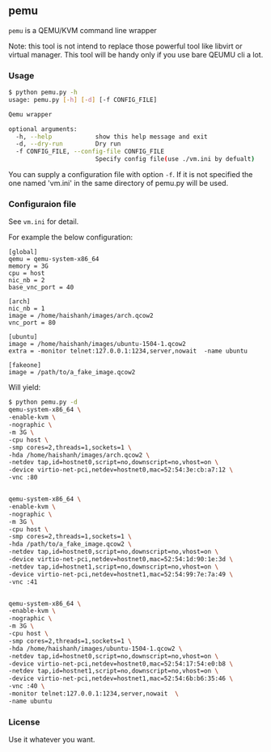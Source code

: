 ## pemu

`pemu` is a QEMU/KVM command line wrapper

Note: this tool is not intend to replace those powerful tool like libvirt or virtual manager. This tool will be handy only if you use bare QEUMU cli a lot.

### Usage

```sh
$ python pemu.py -h
usage: pemu.py [-h] [-d] [-f CONFIG_FILE]

Qemu wrapper

optional arguments:
  -h, --help            show this help message and exit
  -d, --dry-run         Dry run
  -f CONFIG_FILE, --config-file CONFIG_FILE
                        Specify config file(use ./vm.ini by defualt) 
```

You can supply a configuration file with option `-f`. If it is not specified the one named 'vm.ini' in the same directory of pemu.py will be used.

### Configuraion file

See `vm.ini` for detail.

For example the below configuration:

```text
[global]
qemu = qemu-system-x86_64 
memory = 3G
cpu = host
nic_nb = 2
base_vnc_port = 40

[arch]
nic_nb = 1
image = /home/haishanh/images/arch.qcow2
vnc_port = 80

[ubuntu]
image = /home/haishanh/images/ubuntu-1504-1.qcow2
extra = -monitor telnet:127.0.0.1:1234,server,nowait  -name ubuntu

[fakeone]
image = /path/to/a_fake_image.qcow2
```

Will yield:

```sh
$ python pemu.py -d
qemu-system-x86_64 \
-enable-kvm \
-nographic \
-m 3G \
-cpu host \
-smp cores=2,threads=1,sockets=1 \
-hda /home/haishanh/images/arch.qcow2 \
-netdev tap,id=hostnet0,script=no,downscript=no,vhost=on \
-device virtio-net-pci,netdev=hostnet0,mac=52:54:3e:cb:a7:12 \
-vnc :80 


qemu-system-x86_64 \
-enable-kvm \
-nographic \
-m 3G \
-cpu host \
-smp cores=2,threads=1,sockets=1 \
-hda /path/to/a_fake_image.qcow2 \
-netdev tap,id=hostnet0,script=no,downscript=no,vhost=on \
-device virtio-net-pci,netdev=hostnet0,mac=52:54:1d:90:1e:3d \
-netdev tap,id=hostnet1,script=no,downscript=no,vhost=on \
-device virtio-net-pci,netdev=hostnet1,mac=52:54:99:7e:7a:49 \
-vnc :41 


qemu-system-x86_64 \
-enable-kvm \
-nographic \
-m 3G \
-cpu host \
-smp cores=2,threads=1,sockets=1 \
-hda /home/haishanh/images/ubuntu-1504-1.qcow2 \
-netdev tap,id=hostnet0,script=no,downscript=no,vhost=on \
-device virtio-net-pci,netdev=hostnet0,mac=52:54:17:54:e0:b8 \
-netdev tap,id=hostnet1,script=no,downscript=no,vhost=on \
-device virtio-net-pci,netdev=hostnet1,mac=52:54:6b:b6:35:46 \
-vnc :40 \
-monitor telnet:127.0.0.1:1234,server,nowait  \
-name ubuntu
```

### License

Use it whatever you want.
